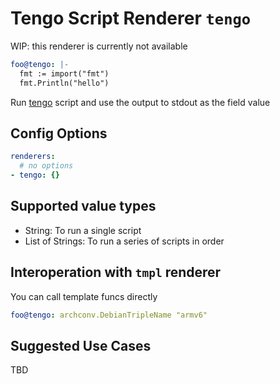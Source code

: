 # Tengo Script Renderer `tengo`

WIP: this renderer is currently not available

```yaml
foo@tengo: |-
  fmt := import("fmt")
  fmt.Println("hello")
```

Run [tengo](https://github.com/d5/tengo) script and use the output to stdout as the field value

## Config Options

```yaml
renderers:
  # no options
- tengo: {}
```

## Supported value types

- String: To run a single script
- List of Strings: To run a series of scripts in order

## Interoperation with `tmpl` renderer

You can call template funcs directly

```yaml
foo@tengo: archconv.DebianTripleName "armv6"
```

## Suggested Use Cases

TBD
